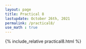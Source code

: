 ```yaml
---
layout: page
title: Practical 8
lastupdate: October 26th, 2021
permalink: /practical8/
use_math : true
---
```


{% include_relative practical8.html %}

